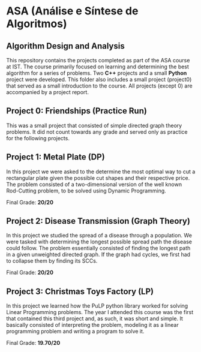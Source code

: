 # ASA (Análise e Síntese de Algoritmos)
## Algorithm Design and Analysis

This repository contains the projects completed as part of the ASA course at IST. The course primarily focused on learning and determining the best algorithm for a series of problems. Two **C++** projects and a small **Python** project were developed. This folder also includes a small project (project0) that served as a small introduction to the course. All projects (except 0) are accompanied by a project report.

## Project 0: Friendships (Practice Run)

This was a small project that consisted of simple directed graph theory problems. It did not count towards any grade and served only as practice for the following projects.

## Project 1: Metal Plate (DP)

In this project we were asked to the determine the most optimal way to cut a rectangular plate given the possible cut shapes and their respective price. The problem consisted of a two-dimensional version of the well known Rod-Cutting problem, to be solved using Dynamic Programming.

Final Grade: **20/20**

## Project 2: Disease Transmission (Graph Theory)

In this project we studied the spread of a disease through a population. We were tasked with determining the longest possible spread path the disease could follow. The problem essentially consisted of finding the longest path in a given unweighted directed graph. If the graph had cycles, we first had to collapse them by finding its SCCs.

Final Grade: **20/20**

## Project 3: Christmas Toys Factory (LP)

In this project we learned how the PuLP python library worked for solving Linear Programming problems. The year I attended this course was the first that contained this third project and, as such, it was short and simple. It basically consisted of interpreting the problem, modeling it as a linear programming problem and writing a program to solve it.

Final Grade: **19.70/20**